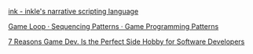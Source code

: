 [ink - inkle's narrative scripting language](https://www.inklestudios.com/ink/)

[Game Loop · Sequencing Patterns · Game Programming Patterns](http://gameprogrammingpatterns.com/game-loop.html)

[7 Reasons Game Dev. Is the Perfect Side Hobby for Software Developers](https://spin.atomicobject.com/2018/10/12/game-dev-side-hobby/)
